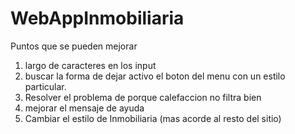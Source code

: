 # WebAppInmobiliaria

Puntos que se pueden mejorar 

1. largo de caracteres en los input
2. buscar la forma de dejar activo el boton del menu con un estilo particular.
3. Resolver el problema de porque calefaccion no filtra bien
4. mejorar el mensaje de ayuda
5. Cambiar el estilo de Inmobiliaria (mas acorde al resto del sitio)
